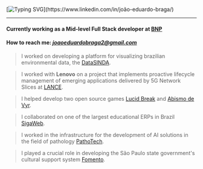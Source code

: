 [![Typing SVG](https://readme-typing-svg.demolab.com?font=Josefin+Sans&weight=700&size=34&pause=1000&color=2611AC&center=true&vCenter=true&width=435&lines=hello+there!+I'm+jo%C3%A3o;swe+based+in+Brazil;mid-level+full+stack+dev;linux+nerd+asf;reach+me+on+linkedin!)](https://www.linkedin.com/in/joão-eduardo-braga/)

---
#### Currently working as a Mid-level Full Stack developer at [ BNP ](https://bnpsolucoes.com.br/)

#### How to reach me: [_joaoeduardobraga2@gmail.com_](mailto:joaoeduardobraga2@gmail.com)
 
> I worked on developing a platform for visualizing brazilian environmental data, the [DataSINDA](https://data.sinda.coene.inpe.br/).

> I worked with **Lenovo** on a project that implements proactive lifecycle management of emerging applications delivered by 5G Network Slices at [LANCE](https://lance.ufrn.br/).

> I helped develop two open source games [Lucid Break](https://github.com/BiaPegado/LucidBreak) and [Abismo de Vyr](https://github.com/BiaPegado/Abismo-de-vyr).

> I collaborated on one of the largest educational ERPs in Brazil [SigaWeb](https://siga.activesoft.com.br/login/).

> I worked in the infrastructure for the development of AI solutions in the field of pathology [PathoTech](https://homologacao.pathotech.ai/login).

> I played a crucial role in developing the São Paulo state government's cultural support system [Fomento](https://fomentocultsp.sp.gov.br).
